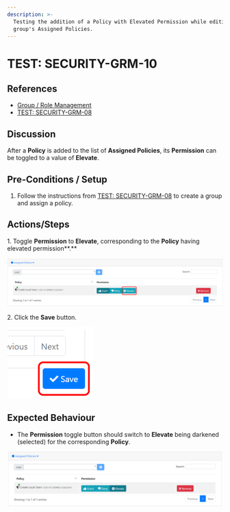 ```yaml
---
description: >-
  Testing the addition of a Policy with Elevated Permission while editing a
  group's Assigned Policies.
---
```


# TEST: SECURITY-GRM-10

## References

* [Group / Role Management](broken-reference)
* [TEST: SECURITY-GRM-08](test-security-grm-06.md)

## Discussion

After a **Policy** is added to the list of **Assigned Policies**, its **Permission** can be toggled to a value of **Elevate**.

## Pre-Conditions / Setup

1. Follow the instructions from [TEST: SECURITY-GRM-08](test-security-grm-06.md) to create a group and assign a policy.

## Actions/Steps

1\. Toggle **Permission** to **Elevate**, corresponding to the **Policy** having elevated permission**.**

![](<../../../../../../../../.gitbook/assets/image (374).png>)

2\. Click the **Save** button.

![](<../../../../../../../../.gitbook/assets/image (372).png>)

## Expected Behaviour

* The **Permission** toggle button should switch to **Elevate** being darkened (selected) for the corresponding **Policy**.

![](<../../../../../../../../.gitbook/assets/image (375).png>)
